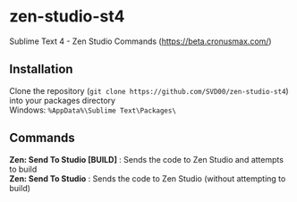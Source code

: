 # zen-studio-st4
Sublime Text 4 - Zen Studio Commands (https://beta.cronusmax.com/)

## Installation
Clone the repository (``git clone https://github.com/SVD00/zen-studio-st4``) into your packages directory <br>
Windows: ``%AppData%\Sublime Text\Packages\`` <br>

## Commands
**Zen: Send To Studio [BUILD]** : Sends the code to Zen Studio and attempts to build<br>
**Zen: Send To Studio**			: Sends the code to Zen Studio (without attempting to build)